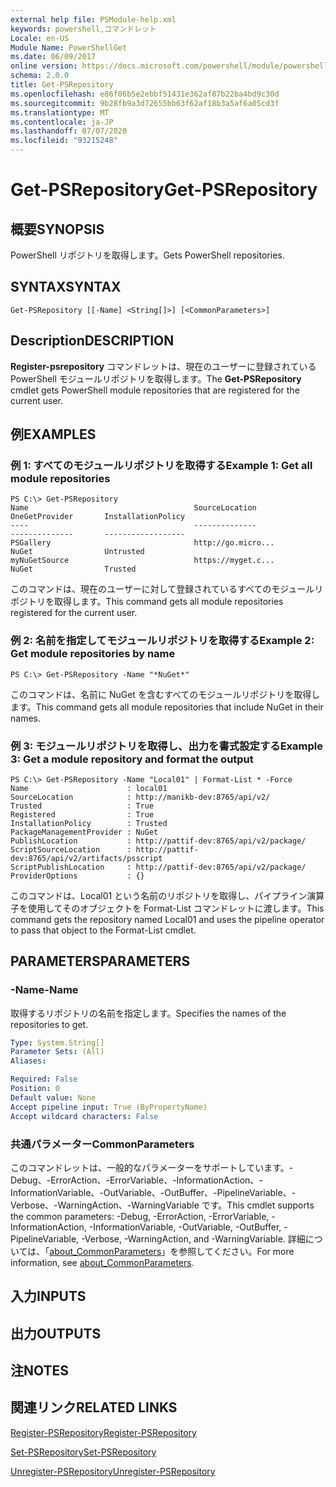 ```yaml
---
external help file: PSModule-help.xml
keywords: powershell,コマンドレット
Locale: en-US
Module Name: PowerShellGet
ms.date: 06/09/2017
online version: https://docs.microsoft.com/powershell/module/powershellget/get-psrepository?view=powershell-5.1&WT.mc_id=ps-gethelp
schema: 2.0.0
title: Get-PSRepository
ms.openlocfilehash: e86f06b5e2ebbf51431e362af87b22ba4bd9c30d
ms.sourcegitcommit: 9b28fb9a3d72655bb63f62af18b3a5af6a05cd3f
ms.translationtype: MT
ms.contentlocale: ja-JP
ms.lasthandoff: 07/07/2020
ms.locfileid: "93215248"
---
```

# <span data-ttu-id="470fe-103">Get-PSRepository</span><span class="sxs-lookup"><span data-stu-id="470fe-103">Get-PSRepository</span></span>

## <span data-ttu-id="470fe-104">概要</span><span class="sxs-lookup"><span data-stu-id="470fe-104">SYNOPSIS</span></span>
<span data-ttu-id="470fe-105">PowerShell リポジトリを取得します。</span><span class="sxs-lookup"><span data-stu-id="470fe-105">Gets PowerShell repositories.</span></span>

## <span data-ttu-id="470fe-106">SYNTAX</span><span class="sxs-lookup"><span data-stu-id="470fe-106">SYNTAX</span></span>

```
Get-PSRepository [[-Name] <String[]>] [<CommonParameters>]
```

## <span data-ttu-id="470fe-107">Description</span><span class="sxs-lookup"><span data-stu-id="470fe-107">DESCRIPTION</span></span>
<span data-ttu-id="470fe-108">**Register-psrepository** コマンドレットは、現在のユーザーに登録されている PowerShell モジュールリポジトリを取得します。</span><span class="sxs-lookup"><span data-stu-id="470fe-108">The **Get-PSRepository** cmdlet gets PowerShell module repositories that are registered for the current user.</span></span>

## <span data-ttu-id="470fe-109">例</span><span class="sxs-lookup"><span data-stu-id="470fe-109">EXAMPLES</span></span>

### <span data-ttu-id="470fe-110">例 1: すべてのモジュールリポジトリを取得する</span><span class="sxs-lookup"><span data-stu-id="470fe-110">Example 1: Get all module repositories</span></span>

```
PS C:\> Get-PSRepository
Name                                     SourceLocation                                     OneGetProvider       InstallationPolicy
----                                     --------------                                     --------------       ------------------
PSGallery                                http://go.micro...                                 NuGet                Untrusted
myNuGetSource                            https://myget.c...                                 NuGet                Trusted
```

<span data-ttu-id="470fe-111">このコマンドは、現在のユーザーに対して登録されているすべてのモジュールリポジトリを取得します。</span><span class="sxs-lookup"><span data-stu-id="470fe-111">This command gets all module repositories registered for the current user.</span></span>

### <span data-ttu-id="470fe-112">例 2: 名前を指定してモジュールリポジトリを取得する</span><span class="sxs-lookup"><span data-stu-id="470fe-112">Example 2: Get module repositories by name</span></span>

```
PS C:\> Get-PSRepository -Name "*NuGet*"
```

<span data-ttu-id="470fe-113">このコマンドは、名前に NuGet を含むすべてのモジュールリポジトリを取得します。</span><span class="sxs-lookup"><span data-stu-id="470fe-113">This command gets all module repositories that include NuGet in their names.</span></span>

### <span data-ttu-id="470fe-114">例 3: モジュールリポジトリを取得し、出力を書式設定する</span><span class="sxs-lookup"><span data-stu-id="470fe-114">Example 3: Get a module repository and format the output</span></span>

```
PS C:\> Get-PSRepository -Name "Local01" | Format-List * -Force
Name                      : local01
SourceLocation            : http://manikb-dev:8765/api/v2/
Trusted                   : True
Registered                : True
InstallationPolicy        : Trusted
PackageManagementProvider : NuGet
PublishLocation           : http://pattif-dev:8765/api/v2/package/
ScriptSourceLocation      : http://pattif-dev:8765/api/v2/artifacts/psscript
ScriptPublishLocation     : http://pattif-dev:8765/api/v2/package/
ProviderOptions           : {}
```

<span data-ttu-id="470fe-115">このコマンドは、Local01 という名前のリポジトリを取得し、パイプライン演算子を使用してそのオブジェクトを Format-List コマンドレットに渡します。</span><span class="sxs-lookup"><span data-stu-id="470fe-115">This command gets the repository named Local01 and uses the pipeline operator to pass that object to the Format-List cmdlet.</span></span>

## <span data-ttu-id="470fe-116">PARAMETERS</span><span class="sxs-lookup"><span data-stu-id="470fe-116">PARAMETERS</span></span>

### <span data-ttu-id="470fe-117">-Name</span><span class="sxs-lookup"><span data-stu-id="470fe-117">-Name</span></span>
<span data-ttu-id="470fe-118">取得するリポジトリの名前を指定します。</span><span class="sxs-lookup"><span data-stu-id="470fe-118">Specifies the names of the repositories to get.</span></span>

```yaml
Type: System.String[]
Parameter Sets: (All)
Aliases:

Required: False
Position: 0
Default value: None
Accept pipeline input: True (ByPropertyName)
Accept wildcard characters: False
```

### <span data-ttu-id="470fe-119">共通パラメーター</span><span class="sxs-lookup"><span data-stu-id="470fe-119">CommonParameters</span></span>
<span data-ttu-id="470fe-120">このコマンドレットは、一般的なパラメーターをサポートしています。-Debug、-ErrorAction、-ErrorVariable、-InformationAction、-InformationVariable、-OutVariable、-OutBuffer、-PipelineVariable、-Verbose、-WarningAction、-WarningVariable です。</span><span class="sxs-lookup"><span data-stu-id="470fe-120">This cmdlet supports the common parameters: -Debug, -ErrorAction, -ErrorVariable, -InformationAction, -InformationVariable, -OutVariable, -OutBuffer, -PipelineVariable, -Verbose, -WarningAction, and -WarningVariable.</span></span> <span data-ttu-id="470fe-121">詳細については、「[about_CommonParameters](https://go.microsoft.com/fwlink/?LinkID=113216)」を参照してください。</span><span class="sxs-lookup"><span data-stu-id="470fe-121">For more information, see [about_CommonParameters](https://go.microsoft.com/fwlink/?LinkID=113216).</span></span>

## <span data-ttu-id="470fe-122">入力</span><span class="sxs-lookup"><span data-stu-id="470fe-122">INPUTS</span></span>

## <span data-ttu-id="470fe-123">出力</span><span class="sxs-lookup"><span data-stu-id="470fe-123">OUTPUTS</span></span>

## <span data-ttu-id="470fe-124">注</span><span class="sxs-lookup"><span data-stu-id="470fe-124">NOTES</span></span>

## <span data-ttu-id="470fe-125">関連リンク</span><span class="sxs-lookup"><span data-stu-id="470fe-125">RELATED LINKS</span></span>

[<span data-ttu-id="470fe-126">Register-PSRepository</span><span class="sxs-lookup"><span data-stu-id="470fe-126">Register-PSRepository</span></span>](Register-PSRepository.md)

[<span data-ttu-id="470fe-127">Set-PSRepository</span><span class="sxs-lookup"><span data-stu-id="470fe-127">Set-PSRepository</span></span>](Set-PSRepository.md)

[<span data-ttu-id="470fe-128">Unregister-PSRepository</span><span class="sxs-lookup"><span data-stu-id="470fe-128">Unregister-PSRepository</span></span>](Unregister-PSRepository.md)
